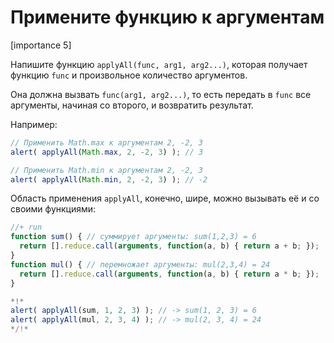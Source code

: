 # Примените функцию к аргументам

[importance 5]

Напишите функцию `applyAll(func, arg1, arg2...)`, которая получает функцию `func` и произвольное количество аргументов. 

Она должна вызвать `func(arg1, arg2...)`, то есть передать в `func` все аргументы, начиная со второго, и возвратить результат. 

Например:

```js
// Применить Math.max к аргументам 2, -2, 3
alert( applyAll(Math.max, 2, -2, 3) ); // 3

// Применить Math.min к аргументам 2, -2, 3
alert( applyAll(Math.min, 2, -2, 3) ); // -2
```

Область применения `applyAll`, конечно, шире, можно вызывать её и со своими функциями:

```js
//+ run
function sum() { // суммирует аргументы: sum(1,2,3) = 6
  return [].reduce.call(arguments, function(a, b) { return a + b; });
}
function mul() { // перемножает аргументы: mul(2,3,4) = 24
  return [].reduce.call(arguments, function(a, b) { return a * b; });
}

*!*
alert( applyAll(sum, 1, 2, 3) ); // -> sum(1, 2, 3) = 6
alert( applyAll(mul, 2, 3, 4) ); // -> mul(2, 3, 4) = 24
*/!*
```

